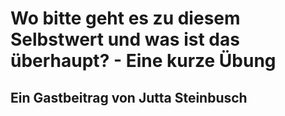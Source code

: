 # Wo bitte geht es zu diesem Selbstwert und was ist das überhaupt? - Eine kurze Übung
## Ein Gastbeitrag von Jutta Steinbusch